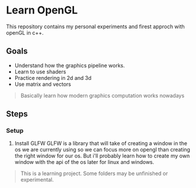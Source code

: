 # Learn OpenGL
This repository contains my personal experiments and firest approch with openGL in c++.

## Goals

- Understand how the graphics pipeline works.
- Learn to use shaders
- Practice rendering in 2d and 3d
- Use matrix and vectors
> Basically learn how modern graphics computation works nowadays

## Steps
### Setup
   1. Install GLFW
      GLFW is a library that will take of creating a window in the os we are currently using so we can focus more on opengl than creating the right window for our os.
      But i'll probably learn how to create my own window with the api of the os later for linux and windows.

> This is a learning project. Some folders may be unfinished or experimental.
